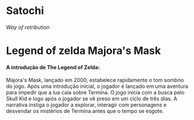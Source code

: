 # Satochi

<h6>Way of retribution</h6>

# Legend of zelda Majora's Mask

<h4>A introdução de The Legend of Zelda:</h4> Majora's Mask, lançado em 2000, estabelece rapidamente o tom sombrio do jogo. Após uma introdução inicial, o jogador é lançado em uma aventura para impedir que a lua caia sobre Termina. O jogo inicia com a busca pelo Skull Kid e logo após o jogador se vê preso em um ciclo de três dias. A narrativa instiga o jogador a explorar, interagir com personagens e desvendar os mistérios de Termina antes que o tempo se esgote.


